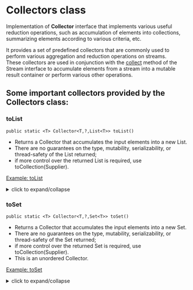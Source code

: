# Collectors class

Implementation of **Collector** interface that implements various useful reduction operations,
such as accumulation of elements into collections, summarizing elements according to various criteria, etc.

It provides a set of predefined collectors that are commonly used to perform various aggregation 
and reduction operations on streams. <br>
These collectors are used in conjunction with the [collect](../README.md#collect) method of the Stream interface to accumulate elements 
from a stream into a mutable result container or perform various other operations.

## Some important collectors provided by the Collectors class:

###  toList

`public static <T> Collector<T,?,List<T>> toList()`

- Returns a Collector that accumulates the input elements into a new List.
- There are no guarantees on the type, mutability, serializability, or thread-safety of the List returned;
- if more control over the returned List is required, use toCollection(Supplier).

[Example: toList](./ToListExample.java)

<details>
  <summary>click to expand/collapse</summary>

```java
import java.util.List;
import java.util.stream.Collectors;

public class ToListExample {
    //list of Computer Science students
    private static List<Student> getAllComputerScienceStudents() {
        return Student.getAllStudents()
                .stream()
                .filter(student -> student.getDepartment().equals("Computer Science"))
                .collect(Collectors.toList());
    }
    public static void main(String[] args) {
        List<Student> computerScienceStudents = getAllComputerScienceStudents();
        System.out.println("Computer Science students: ");
        computerScienceStudents.forEach(student -> System.out.println(student.getName()));
    }
}
```
Output:
```shell
Computer Science students: 
Aarav
Rohan
Isha
Ishita
Sahil
```
</details>

### toSet

`public static <T> Collector<T,?,Set<T>> toSet()`

- Returns a Collector that accumulates the input elements into a new Set.
- There are no guarantees on the type, mutability, serializability, or thread-safety of the Set returned;
- if more control over the returned Set is required, use toCollection(Supplier).
- This is an unordered Collector.

[Example: toSet](./ToSetExample.java)
<details>
  <summary>click to expand/collapse</summary>

```java
package streams.collectors;

/*
 * Example demonstrating Collectors method: toList
 */

import streams.data.Student;

import java.util.List;
import java.util.Set;
import java.util.stream.Collectors;

public class ToSetExample {

    //to retrieve all the available activities among students
    private static Set<String> getAllActivities() {
        return Student.getAllStudents() //List<Student>
                .stream() //Stream<Student>
                .map(Student::getActivities) //Stream<List<String>>
                .flatMap(List::stream) //Stream<String>
                .collect(Collectors.toSet());
    }
    public static void main(String[] args) {
        System.out.println("All available activities: "+getAllActivities());
    }
}
```
Output:
```shell
All available activities: [Photography, Coding Club, Art, Music, Dance, Debate Club, Guitar Club, Robotics Club, Sports]
```
</details>